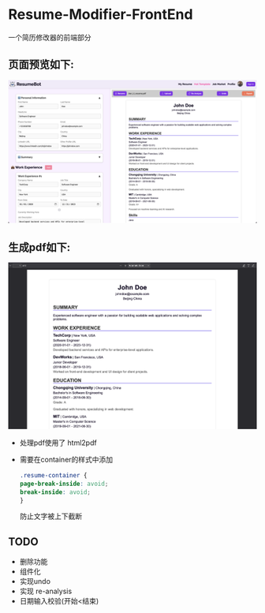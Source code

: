 # Resume-Modifier-FrontEnd

一个简历修改器的前端部分

## 页面预览如下:

![img.png](image/index.png)

## 生成pdf如下:

![img.png](image/pdf.png)

- 处理pdf使用了 html2pdf
- 需要在container的样式中添加

    ```css
    .resume-container {
    page-break-inside: avoid;
    break-inside: avoid;
    }
    ```
    防止文字被上下截断
## TODO
- 删除功能
- 组件化
- 实现undo
- 实现 re-analysis
- 日期输入校验(开始<结束)
